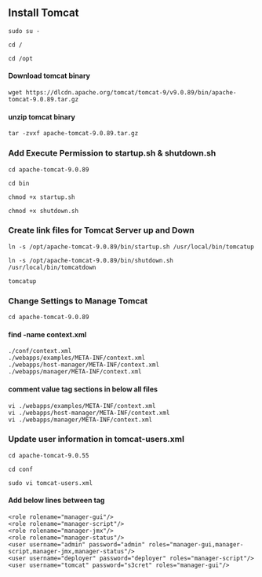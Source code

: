 
## Install Tomcat

```
sudo su -
```
```
cd /
```
```
cd /opt
```
#### Download tomcat binary
```
wget https://dlcdn.apache.org/tomcat/tomcat-9/v9.0.89/bin/apache-tomcat-9.0.89.tar.gz

```
#### unzip tomcat binary
```
tar -zvxf apache-tomcat-9.0.89.tar.gz
```
### Add Execute Permission to startup.sh & shutdown.sh
```
cd apache-tomcat-9.0.89
```
```
cd bin
```
```
chmod +x startup.sh
```
```
chmod +x shutdown.sh
```

### Create link files for Tomcat Server up and Down
```
ln -s /opt/apache-tomcat-9.0.89/bin/startup.sh /usr/local/bin/tomcatup
```
```
ln -s /opt/apache-tomcat-9.0.89/bin/shutdown.sh /usr/local/bin/tomcatdown
```
```
tomcatup
```

### Change Settings to Manage Tomcat
```
cd apache-tomcat-9.0.89
```
#### find -name context.xml
```
./conf/context.xml
./webapps/examples/META-INF/context.xml
./webapps/host-manager/META-INF/context.xml
./webapps/manager/META-INF/context.xml
```
#### comment value tag sections in below all files
```
vi ./webapps/examples/META-INF/context.xml
vi ./webapps/host-manager/META-INF/context.xml
vi ./webapps/manager/META-INF/context.xml
```
### Update user information in tomcat-users.xml
```
cd apache-tomcat-9.0.55
```
```
cd conf
```
```
sudo vi tomcat-users.xml
```
#### Add below lines between <tomcat-users> tag

```
<role rolename="manager-gui"/>
<role rolename="manager-script"/>
<role rolename="manager-jmx"/>
<role rolename="manager-status"/>   
<user username="admin" password="admin" roles="manager-gui,manager-script,manager-jmx,manager-status"/>
<user username="deployer" password="deployer" roles="manager-script"/>
<user username="tomcat" password="s3cret" roles="manager-gui"/>
```

